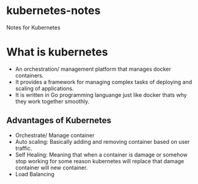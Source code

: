 # kubernetes-notes
Notes for Kubernetes

# What is kubernetes
- An orchestration/ management platform that manages docker containers.
- It provides a framework for managing complex tasks of deploying and scaling of applications.
- It is written in Go programming languange just like docker thats why they work together smoothly.

## Advantages of Kubernetes
- Orchestrate/ Manage container
- Auto scaling: Basically adding and removing container based on user traffic.
- Self Healing: Meaning that when a container is damage or somehow stop working for some reason kubernetes will replace that damage container will new container.
- Load Balancing
